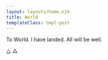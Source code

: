 ```yaml
---
layout: layouts/home.njk
title: World
templateClass: tmpl-post
---
```


To World. I have landed. All will be well.

⧋  △
